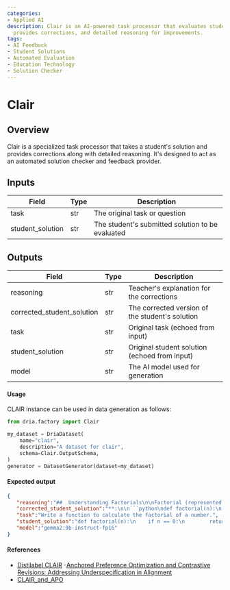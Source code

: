 ```yaml
---
categories:
- Applied AI
description: Clair is an AI-powered task processor that evaluates student solutions,
  provides corrections, and detailed reasoning for improvements.
tags:
- AI Feedback
- Student Solutions
- Automated Evaluation
- Education Technology
- Solution Checker
---
```


# Clair

## Overview
Clair is a specialized task processor that takes a student's solution and provides corrections along with detailed reasoning. It's designed to act as an automated solution checker and feedback provider.

## Inputs
| Field | Type | Description |
|-------|------|-------------|
| task | str | The original task or question |
| student_solution | str | The student's submitted solution to be evaluated |

## Outputs
| Field | Type | Description |
|-------|------|-------------|
| reasoning | str | Teacher's explanation for the corrections |
| corrected_student_solution | str | The corrected version of the student's solution |
| task | str | Original task (echoed from input) |
| student_solution | str | Original student solution (echoed from input) |
| model | str | The AI model used for generation |


#### Usage

CLAIR instance can be used in data generation as follows:

```python
from dria.factory import Clair

my_dataset = DriaDataset(
    name="clair",
    description="A dataset for clair",
    schema=Clair.OutputSchema,
)
generator = DatasetGenerator(dataset=my_dataset)
```

#### Expected output

```json
{
   "reasoning":"##  Understanding Factorials\n\nFactorial (represented by the symbol \"!\") means multiplying a number by all the whole numbers less than it down to 1. For example, 5! = 5 * 4 * 3 * 2 * 1 = 120.\n\n****: The provided code has a small syntax error.  In Python, colons (`:`) are used to indicate the start of a block of code, not as part of the return statement itself.\n\n\n **",
   "corrected_student_solution":"**:\n\n```python\ndef factorial(n):\n    if n == 0:\n        return 1\n    else:\n        return n * factorial(n-1) \n```\n\n\n\nLet me break down how this corrected code works:\n\n1. **Base Case:** The `if n == 0:` statement checks if the input number is 0. If it is, the function returns 1 because 0! is defined as 1.\n\n2. **Recursive Step:**  If `n` is not 0, the `else` block executes. It calculates the factorial by multiplying `n` with the factorial of `",
   "task":"Write a function to calculate the factorial of a number.",
   "student_solution":"def factorial(n):\n    if n == 0:\n        return 1\n    else:\n        return n * factorial(n-1)",
   "model":"gemma2:9b-instruct-fp16"
}
```

#### References
- [Distilabel CLAIR](https://distilabel.argilla.io/latest/components-gallery/tasks/clair/)
-[Anchored Preference Optimization and Contrastive Revisions: Addressing Underspecification in Alignment
](https://arxiv.org/abs/2408.06266v1)
- [CLAIR_and_APO](https://github.com/ContextualAI/CLAIR_and_APO)